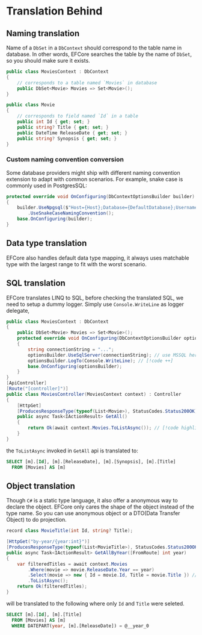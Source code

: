 # Translation Behind

## Naming translation

Name of a `DbSet` in a `DbContext` should correspond to the table name in database.
In other words, EFCore searches the table by the name of `DbSet`, so you should make sure it exists.

```cs
public class MoviesContext : DbContext
{
    // corresponds to a table named `Movies` in database
    public DbSet<Movie> Movies => Set<Movie>();
}

public class Movie
{
    // corresponds to field named `Id` in a table
    public int Id { get; set; }
    public string? Title { get; set; }    
    public DateTime ReleaseDate { get; set; }
    public string? Synopsis { get; set; }
}
```

### Custom naming convention conversion

Some database providers might ship with different naming convention extension to adapt with common scenarios.
For example, snake case is commonly used in PostgresSQL:

```cs
protected override void OnConfiguring(DbContextOptionsBuilder builder)
{
    builder.UseNpgsql($"Host={Host};Database={DefaultDatabase};Username={UserId};Password={Password}")
        .UseSnakeCaseNamingConvention();
    base.OnConfiguring(builder);
}
```

## Data type translation

EFCore also handles default data type mapping, it always uses matchable type with the largest range to fit with the worst scenario.

## SQL translation

EFCore translates LINQ to SQL, before checking the translated SQL, we need to setup a dummy logger.
Simply use `Console.WriteLine` as logger delegate, 

```cs
public class MoviesContext : DbContext
{
    public DbSet<Movie> Movies => Set<Movie>();
    protected override void OnConfiguring(DbContextOptionsBuilder optionsBuilder)
    {
        string connectionString = "...";
        optionsBuilder.UseSqlServer(connectionString); // use MSSQL here
        optionsBuilder.LogTo(Console.WriteLine); // [!code ++]
        base.OnConfiguring(optionsBuilder);
    }
}
[ApiController]
[Route("[controller]")]
public class MoviesController(MoviesContext context) : Controller
{
    [HttpGet]
    [ProducesResponseType(typeof(List<Movie>), StatusCodes.Status200OK)]
    public async Task<IActionResult> GetAll()
    {
        return Ok(await context.Movies.ToListAsync()); // [!code highlight]
    }
}
```

the `ToListAsync` invoked in `GetAll` api is translated to:

```sql
SELECT [m].[Id], [m].[ReleaseDate], [m].[Synopsis], [m].[Title]
  FROM [Movies] AS [m]
```

## Object translation

Though `C#` is a static type language, it also offer a anonymous way to declare the object.
EFCore only cares the shape of the object instead of the type name.
So you can use anonymous object or a DTO(Data Transfer Object) to do projection.

```cs
record class MovieTitle(int Id, string? Title);

[HttpGet("by-year/{year:int}")]
[ProducesResponseType(typeof(List<MovieTitle>), StatusCodes.Status200OK)]
public async Task<IActionResult> GetAllByYear([FromRoute] int year)
{
    var filteredTitles = await context.Movies
        .Where(movie => movie.ReleaseDate.Year == year)
        .Select(movie => new { Id = movie.Id, Title = movie.Title }) // [!code highlight]
        .ToListAsync();
    return Ok(filteredTitles);
}
```

will be translated to the following where only `Id` and `Title` were seleted.

```sql
SELECT [m].[Id], [m].[Title]
  FROM [Movies] AS [m]
  WHERE DATEPART(year, [m].[ReleaseDate]) = @__year_0
```
